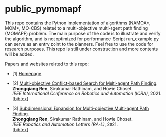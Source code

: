 # public_pymomapf
This repo contains the Python implementation of algorithms (NAMOA*, MOM*, MO-CBS) related to a multi-objective multi-agent path finding (MOMAPF) problem.
The main purpose of the code is to illustrate and verify the algorithm, and is not optimized for performance.
Script run_example.py can serve as an entry point to the planners.
Feel free to use the code for research purposes.
This repo is still under construction and more contents will be added.

Papers and websites related to this repo:

* [1] [Homepage](https://wonderren.github.io/)

* [2] [Multi-objective Conflict-based Search for Multi-agent Path Finding](https://arxiv.org/pdf/2101.03805.pdf).\
	**Zhongqiang Ren**, Sivakumar Rathinam, and Howie Choset.\
	<i>IEEE International Conference on Robotics and Automation (ICRA)</i>, 2021.\
	[[bibtex](https://wonderren.github.io/files/bibtex_ren21momstar.txt)] 

* [3] [Subdimensional Expansion for Multi-objective Multi-agent Path Finding](https://arxiv.org/pdf/2102.01353.pdf).\
	**Zhongqiang Ren**, Sivakumar Rathinam, and Howie Choset.\
	<i>IEEE Robotics and Automation Letters (RA-L)</i>, 2021.\
	[[bibtex](https://wonderren.github.io/files/bibtex_ren21mocbs.txt)] 